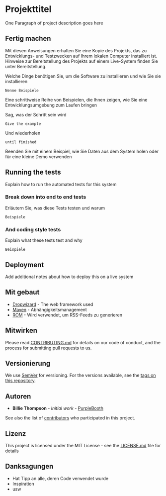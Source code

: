 # Projekttitel

One Paragraph of project description goes here

## Fertig machen

Mit diesen Anweisungen erhalten Sie eine Kopie des Projekts, das zu Entwicklungs- und Testzwecken auf Ihrem lokalen Computer installiert ist. Hinweise zur Bereitstellung des Projekts auf einem Live-System finden Sie unter Bereitstellung.

Welche Dinge benötigen Sie, um die Software zu installieren und wie Sie sie installieren

```
Nenne Beispiele
```

Eine schrittweise Reihe von Beispielen, die Ihnen zeigen, wie Sie eine Entwicklungsumgebung zum Laufen bringen

Sag, was der Schritt sein wird

```
Give the example
```

Und wiederholen

```
until finished
```

Beenden Sie mit einem Beispiel, wie Sie Daten aus dem System holen oder für eine kleine Demo verwenden

## Running the tests

Explain how to run the automated tests for this system

### Break down into end to end tests

Erläutern Sie, was diese Tests testen und warum

```
Beispiele
```

### And coding style tests

Explain what these tests test and why

```
Beispiele
```

## Deployment

Add additional notes about how to deploy this on a live system

## Mit gebaut

- [Dropwizard](http://www.dropwizard.io/1.0.2/docs/) - The web framework used
- [Maven](https://maven.apache.org/) - Abhängigkeitsmanagement
- [ROM](https://rometools.github.io/rome/) - Wird verwendet, um RSS-Feeds zu generieren

## Mitwirken

Please read [CONTRIBUTING.md](https://gist.github.com/PurpleBooth/b24679402957c63ec426) for details on our code of conduct, and the process for submitting pull requests to us.

## Versionierung

We use [SemVer](http://semver.org/) for versioning. For the versions available, see the [tags on this repository](https://github.com/your/project/tags).

## Autoren

- **Billie Thompson** - *Initial work* - [PurpleBooth](https://github.com/PurpleBooth)

See also the list of [contributors](https://github.com/your/project/contributors) who participated in this project.

## Lizenz

This project is licensed under the MIT License - see the [LICENSE.md](LICENSE.md) file for details

## Danksagungen

- Hat Tipp an alle, deren Code verwendet wurde
- Inspiration
- usw
